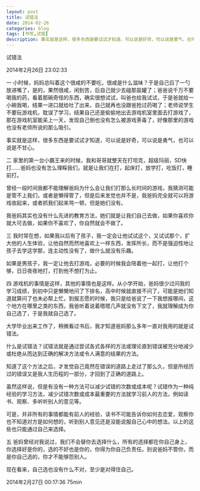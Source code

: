 ```yaml
---
layout: post
title: 试错法
date: 2014-02-26
categories: blog
tags: [书写,试错]
description: 事实就是这样，很多东西是要试试才知道，可以说是好奇，可以说是勇气，也可以说是不甘心。
---
```




试错法

2014年2月26日 23:02:33

一
小时候，妈妈总叫着这个很咸的不要吃，很咸是什么滋味？于是自己舀了一勺放进嘴了，是的，果然很咸，闲到苦，后自己就少去碰那盐罐了；爸爸说千万不要喝我的药，看着那碗奇怪的东西，确实很想试试，叫爸也给我试试，于是爸就给一小碗我喝，结果一进口就给吐了出来，自己就再也没跟爸抢过药喝了；老师说学生不要玩游戏机，耽误了学习，结果自己还是偷偷地出去游戏机室里面去打游戏了，那在游戏机室能呆上一天，发现自己倒也没有怎么被游戏荼毒了，好像那里的游戏也没有老师所说的那么吸引。

事实就是这样，很多东西是要试试才知道，可以说是好奇，可以说是勇气，也可以说是不甘心。

二
家里的第一台小霸王来的时候，我和哥哥就整天在打坦克，超级玛丽，SD快打……爸妈也没有怎么理睬我们，就是让我们在打，起床打，放学打，吃饭打，睡前打。

曾经一段时间我都不能理解爸妈为什么会让我们打那么长时间的游戏，我猜测可能是管不上我们，或者是懒得管了，但是后来发觉也并不是，我爸妈完全就可以将游戏收起来，或者抓我们起来骂一顿，但是她们没有。

我爸妈其实也没有什么先进的教育方法，她们就是让我们自己去做，如果你喜欢你就大可去做，如果你不喜欢了，你自然就会不做了。

三
我时常在想，如果我以后有了孩子，我一定会让他试试这个，又试试那个，扩大他的人生体验，让他自然而然地喜欢上一样东西，发挥所长，而不是强迫性地让孩子去学这学那，连主动性没有了，做什么就没有乐趣。

如果是男孩子，我一定让他去打游戏，必要的时候我会陪着他一起打，让他打个够，日日夜夜地打，打到他不想打为止。

四
游戏机的事情是这样，其他的事情也是这样。从小学开始，爸妈很少过问我的学习成绩，到初中只是懒懒地问了下排名，高中时候就直接不问了，可能是她们知道就算问了也未必帮上忙，到报志愿的时候，我只是给爸说了一下我想报哪间，这个地方在哪里之类的东西，我爸听着说着嗯嗯几声就没有下文了，我就理解成为你自己选了，于是我就自己选了。

大学毕业出来工作了，稍微看过书后，我才知道爸妈那么多年一直对我用的就是试错法。

什么是试错法？试错法就是通过尝试各式各样的方法或理论直到错误被充分地减少或杜绝从而达到正确的解决方法或令人满意的结果的方法。

知道了这个方法之后，才发觉自己竟然在错误的道路上走过了那么久，但是所经历过的错误又是我人生历程的一部分，才回到了正确的道路上。

虽然这样说，但是有没有一种方法可以减少试错的次数或成本呢？试错作为一种纯经验的学习方法，减少试错次数或成本最重要的方法就学习前人的方法，例如读书、观察、多听听别人的意见等。 

可是，并非所有的事情都能有前人的经验，读书不可能告诉你如何去恋爱，观察你也不知道对方是如何想的，听到别人意见还是没能说服自己心中的想法。以上的这些也只能通过自己来选择。

五
爸妈曾经对我说过，我们不会替你去选择什么，所有的选择都在你自己身上，你选择好是你的，选的不好也是你的，你得为你自己负责任。别说爸妈不管你，而是你自己选的，你才不能够怨别人。

现在看来，自己选也没有什么不对，至少是对得住自己。

2014年2月27日 00:17:36 75min


